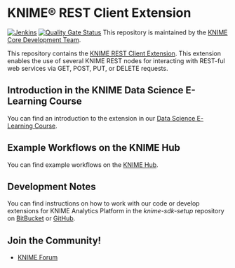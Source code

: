 # KNIME® REST Client Extension

[![Jenkins](https://jenkins.knime.com/buildStatus/icon?job=knime-rest%2Fmaster)](https://jenkins.knime.com/job/knime-rest/job/master/)
[![Quality Gate Status](https://sonarcloud.io/api/project_badges/measure?project=KNIME_knime-rest&metric=alert_status&token=55129ac721eacd76417f57921368ed587ad8339d)](https://sonarcloud.io/summary/new_code?id=KNIME_knime-rest)
This repository is maintained by the [KNIME Core Development Team](mailto:ap-core@knime.com).

This repository contains the [KNIME REST Client Extension](https://hub.knime.com/knime/extensions/org.knime.features.rest/latest). This extension enables the use of several KNIME REST nodes for interacting with REST-ful web services via GET, POST, PUT, or DELETE requests.

## Introduction in the KNIME Data Science E-Learning Course

You can find an introduction to the extension in our [Data Science E-Learning Course](https://www.knime.com/knime-introductory-course/chapter2/section3/sending-get-request-to-rest-service).

## Example Workflows on the KNIME Hub

You can find example workflows on the [KNIME Hub](https://hub.knime.com/search?q=rest&type=Workflow).

## Development Notes

You can find instructions on how to work with our code or develop extensions for
KNIME Analytics Platform in the _knime-sdk-setup_ repository
on [BitBucket](https://bitbucket.org/KNIME/knime-sdk-setup)
or [GitHub](http://github.com/knime/knime-sdk-setup).

## Join the Community!

* [KNIME Forum](https://tech.knime.org/forum)

